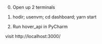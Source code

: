 0. Open up 2 terminals

2. hodir; usenvm; cd dashboard; yarn start

4. Run hover_api in PyCharm

visit http://localhost:3000/